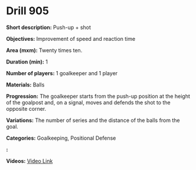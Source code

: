 # Drill 905

**Short description:**
Push-up + shot

**Objectives:**
Improvement of speed and reaction time

**Area (mxm):**
Twenty times ten.

**Duration (min):**
1

**Number of players:**
1 goalkeeper and 1 player

**Materials:**
Balls

**Progression:**
The goalkeeper starts from the push-up position at the height of the goalpost and, on a signal, moves and defends the shot to the opposite corner.

**Variations:**
The number of series and the distance of the balls from the goal.

**Categories:**
Goalkeeping, Positional Defense

**:**


**Videos:**
[Video Link](https://www.youtube.com/embed/_JSMxPRr3xI)

